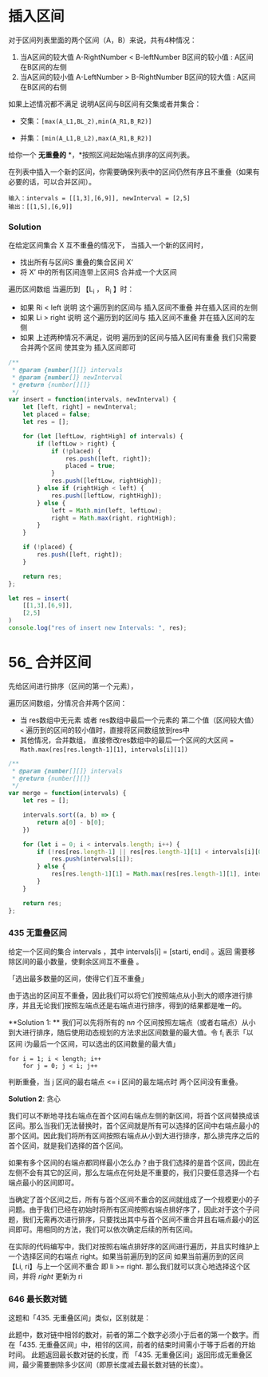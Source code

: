 # 插入区间



对于区间列表里面的两个区间（A，B）来说，共有4种情况：

1. 当A区间的较大值 A-RightNumber <  B-leftNumber B区间的较小值 : A区间在B区间的左侧
2. 当A区间的较小值 A-LeftNumber > B-RightNumber B区间的较大值 : A区间在B区间的右侧

如果上述情况都不满足 说明A区间与B区间有交集或者并集合：

- 交集：`[max(A_L1,BL_2),min(A_R1,B_R2)]`

- 并集：`[min(A_L1,B_L2),max(A_R1,B_R2)]`



给你一个 **无重叠的** *，*按照区间起始端点排序的区间列表。

在列表中插入一个新的区间，你需要确保列表中的区间仍然有序且不重叠（如果有必要的话，可以合并区间）。

```
输入：intervals = [[1,3],[6,9]], newInterval = [2,5]
输出：[[1,5],[6,9]]
```



### Solution

在给定区间集合 X 互不重叠的情况下， 当插入一个新的区间时，

- 找出所有与区间S 重叠的集合区间 X‘
- 将 X’ 中的所有区间连带上区间S 合并成一个大区间



遍历区间数组 当遍历到 【L<sub>i</sub> ， R<sub>i</sub> 】时：

- 如果 Ri < left 说明 这个遍历到的区间与 插入区间不重叠 并在插入区间的左侧
- 如果 Li > right 说明 这个遍历到的区间与 插入区间不重叠 并在插入区间的左侧 
- 如果 上述两种情况不满足，说明 遍历到的区间与插入区间有重叠 我们只需要 合并两个区间 使其变为 插入区间即可 



```javascript
/**
 * @param {number[][]} intervals
 * @param {number[]} newInterval
 * @return {number[][]}
 */
var insert = function(intervals, newInterval) {
    let [left, right] = newInterval;
    let placed = false;
    let res = [];

    for (let [leftLow, rightHigh] of intervals) {
        if (leftLow > right) {
            if (!placed) {
                res.push([left, right]);
                placed = true;
            }
            res.push([leftLow, rightHigh]);
        } else if (rightHigh < left) {
            res.push([leftLow, rightHigh]);
        } else {
            left = Math.min(left, leftLow);
            right = Math.max(right, rightHigh);
        }
    }

    if (!placed) {
        res.push([left, right]);
    }

    return res;
};

let res = insert(
    [[1,3],[6,9]],
    [2,5]
)
console.log("res of insert new Intervals: ", res);
```







# 56_ 合并区间

先给区间进行排序（区间的第一个元素）， 

遍历区间数组，分情况合并两个区间：

- 当 res数组中无元素 或者 res数组中最后一个元素的 第二个值（区间较大值） `<` 遍历到的区间的较小值时，直接将区间数组放到res中
- 其他情况，合并数组， 直接修改res数组中的最后一个区间的大区间 `=`  `Math.max(res[res.length-1][1], intervals[i][1])`



```javascript
/**
 * @param {number[][]} intervals
 * @return {number[][]}
 */
var merge = function(intervals) {
    let res = [];

    intervals.sort((a, b) => {
        return a[0] - b[0];
    })

    for (let i = 0; i < intervals.length; i++) {
        if (!res[res.length-1] || res[res.length-1][1] < intervals[i][0]) {
            res.push(intervals[i]);
        } else {
            res[res.length-1][1] = Math.max(res[res.length-1][1], intervals[i][1]);
        }
    }

    return res;
};
```



### 435 无重叠区间

给定一个区间的集合 intervals ，其中 intervals[i] = [starti, endi] 。返回 需要移除区间的最小数量，使剩余区间互不重叠 。

「选出最多数量的区间，使得它们互不重叠」

由于选出的区间互不重叠，因此我们可以将它们按照端点从小到大的顺序进行排序，并且无论我们按照左端点还是右端点进行排序，得到的结果都是唯一的。



**Solution 1: ** 我们可以先将所有的 n*n* 个区间按照左端点（或者右端点）从小到大进行排序，随后使用动态规划的方法求出区间数量的最大值。令 f<sub>i </sub>表示「以区间 i为最后一个区间，可以选出的区间数量的最大值」

```
for i = 1; i < length; i++
	for j = 0; j < i; j++
```

判断重叠，当 j 区间的最右端点 <= i 区间的最左端点时 两个区间没有重叠。



**Solution 2**: 贪心

我们可以不断地寻找右端点在首个区间右端点左侧的新区间，将首个区间替换成该区间。那么当我们无法替换时，首个区间就是所有可以选择的区间中右端点最小的那个区间。因此我们将所有区间按照右端点从小到大进行排序，那么排完序之后的首个区间，就是我们选择的首个区间。



如果有多个区间的右端点都同样最小怎么办？由于我们选择的是首个区间，因此在左侧不会有其它的区间，那么左端点在何处是不重要的，我们只要任意选择一个右端点最小的区间即可。

当确定了首个区间之后，所有与首个区间不重合的区间就组成了一个规模更小的子问题。由于我们已经在初始时将所有区间按照右端点排好序了，因此对于这个子问题，我们无需再次进行排序，只要找出其中与首个区间不重合并且右端点最小的区间即可。用相同的方法，我们可以依次确定后续的所有区间。

在实际的代码编写中，我们对按照右端点排好序的区间进行遍历，并且实时维护上一个选择区间的右端点 right。如果当前遍历到的区间 如果当前遍历到的区间 【Li, ri】与上一个区间不重合 即 li >= right. 那么我们就可以贪心地选择这个区间，并将 *right* 更新为 ri

### 646 最长数对链

这题和「435. 无重叠区间」类似，区别就是：

此题中，数对链中相邻的数对，前者的第二个数字必须小于后者的第一个数字。而在「435. 无重叠区间」中，相邻的区间，前者的结束时间需小于等于后者的开始时间。
此题返回最长数对链的长度，而 「435. 无重叠区间」返回形成无重叠区间，最少需要删除多少区间（即原长度减去最长数对链的长度）。






